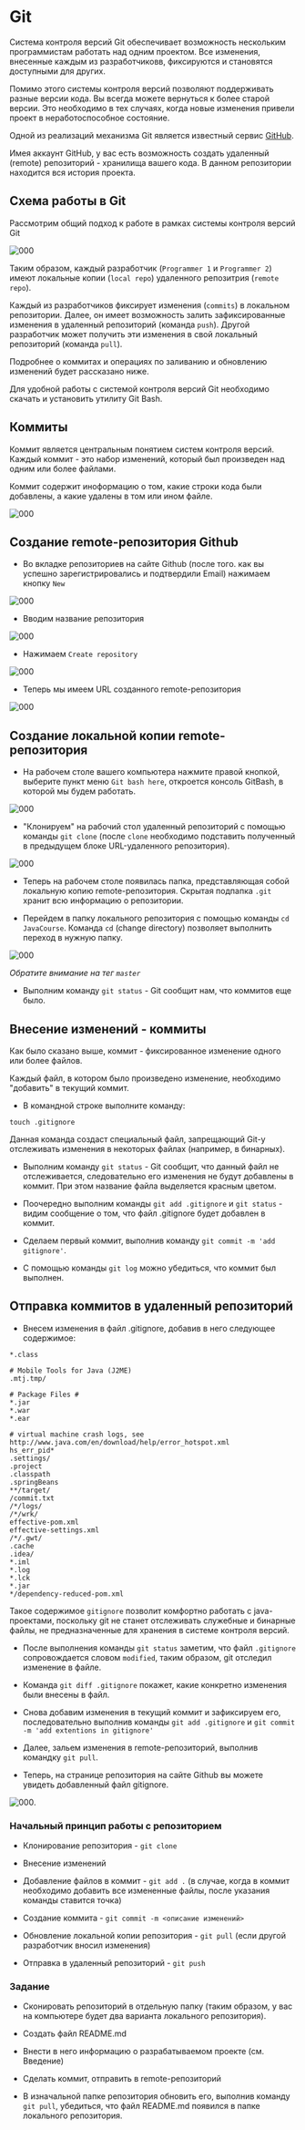 # Git

Система контроля версий Git обеспечивает возможность нескольким программистам работать над одним проектом. Все изменения, внесенные каждым из разработчиковв, фиксируются и становятся доступными для других.

Помимо этого системы контроля версий позволяют поддерживать разные версии кода. Вы всегда можете вернуться к более старой версии. Это необходимо в тех случаях, когда новые изменения привели проект в неработоспособное состояние.

Одной из реализаций механизма Git является известный сервис [GitHub](https://github.com).

Имея аккаунт GitHub, у вас есть возможность создать удаленный (remote) репозиторий - хранилища вашего кода. В данном репозитории находится вся история проекта.

## Схема работы в Git

Рассмотрим общий подход к работе в рамках системы контроля версий Git

![000](https://raw.githubusercontent.com/MarselSidikov/VLAD/master/Material/images/git/000.png)

Таким образом, каждый разработчик (`Programmer 1` и `Programmer 2`) имеют локальные копии (`local repo`) удаленного репозитрия (`remote repo`).

Каждый из разработчиков фиксирует изменения (`commits`) в локальном репозитории. Далее, он имеет возможность залить зафиксированные изменения в удаленный репозиторий (команда `push`). Другой разработчик может получить эти изменения в свой локальный репозиторий (команда `pull`).

Подробнее о коммитах и операциях по заливанию и обновлению изменений будет рассказано ниже.

Для удобной работы с системой контроля версий Git необходимо скачать и установить утилиту Git Bash.

## Коммиты

Коммит является центральным понятием систем контроля версий. Каждый коммит - это набор изменений, который был произведен над одним или более файлами.

Коммит содержит иноформацию о том, какие строки кода были добавлены, а какие удалены в том или ином файле.

![000](https://raw.githubusercontent.com/MarselSidikov/VLAD/master/Material/images/git/009.png)

## Создание remote-репозитория Github

* Во вкладке репозиториев на сайте Github (после того. как вы успешно зарегистрировались и подтвердили Email) нажимаем кнопку `New`

![000](https://raw.githubusercontent.com/MarselSidikov/VLAD/master/Material/images/git/001.png)

* Вводим название репозитория

![000](https://raw.githubusercontent.com/MarselSidikov/VLAD/master/Material/images/git/002.png)

* Нажимаем `Create repository`

![000](https://raw.githubusercontent.com/MarselSidikov/VLAD/master/Material/images/git/003.png)

* Теперь мы имеем URL созданного remote-репозитория

![000](https://raw.githubusercontent.com/MarselSidikov/VLAD/master/Material/images/git/004.png)

## Создание локальной копии remote-репозитория

* На рабочем столе вашего компьютера нажмите правой кнопкой, выберите пункт меню `Git bash here`, откроется консоль GitBash, в которой мы будем работать.

![000](https://raw.githubusercontent.com/MarselSidikov/VLAD/master/Material/images/git/005.png)

* "Клонируем" на рабочий стол удаленный репозиторий с помощью команды `git clone` (после `clone` необходимо подставить полученный в предыдущем блоке URL-удаленного репозитория).

![000](https://raw.githubusercontent.com/MarselSidikov/VLAD/master/Material/images/git/006.png)

* Теперь на рабочем столе появилась папка, представляющая собой локальную копию remote-репозитория. Скрытая подпапка `.git` хранит всю информацию о репозитории.

* Перейдем в папку локального репозитория с помощью команды `cd JavaCourse`. Команда `cd` (change directory) позволяет выполнить переход в нужную папку.

![000](https://raw.githubusercontent.com/MarselSidikov/VLAD/master/Material/images/git/007.png)

*Обратите внимание на тег `master`*

* Выполним команду `git status` - Git сообщит нам, что коммитов еще было.

## Внесение изменений - коммиты

Как было сказано выше, коммит - фиксированное изменение одного или более файлов.

Каждый файл, в котором было произведено изменение, необходимо "добавить" в текущий коммит.

* В командной строке выполните команду:

```
touch .gitignore
```

Данная команда создаст специальный файл, запрещающий Git-у отслеживать изменения в некоторых файлах (например, в бинарных).

* Выполним команду `git status` - Git сообщит, что данный файл не отслеживается, следовательно его изменения не будут добавлены в коммит. При этом название файла выделяется красным цветом.

* Поочередно выполним команды `git add .gitignore` и `git status` - видим сообщение о том, что файл .gitignore будет добавлен в коммит.

* Сделаем первый коммит, выполнив команду `git commit -m 'add gitignore'`.

* С помощью команды `git log` можно убедиться, что коммит был выполнен.

## Отправка коммитов в удаленный репозиторий

* Внесем изменения в файл .gitignore, добавив в него следующее содержимое:

```
*.class

# Mobile Tools for Java (J2ME)
.mtj.tmp/

# Package Files #
*.jar
*.war
*.ear

# virtual machine crash logs, see http://www.java.com/en/download/help/error_hotspot.xml
hs_err_pid*
.settings/
.project
.classpath
.springBeans
**/target/
/commit.txt
/*/logs/
/*/wrk/
effective-pom.xml
effective-settings.xml
/*/.gwt/
.cache
.idea/
*.iml
*.log
*.lck
*.jar
*/dependency-reduced-pom.xml
```

Такое содержимое `gitignore` позволит комфортно работать с java-проектами, поскольку git не станет отслеживать служебные и бинарные файлы, не предназначенные для хранения в системе контроля версий.

* После выполнения команды `git status` заметим, что файл `.gitignore` сопровождается словом `modified`, таким образом, git отследил изменение в файле.

* Команда `git diff .gitignore` покажет, какие конкретно изменения были внесены в файл.

* Снова добавим изменения в текущий коммит и зафиксируем его, последовательно выполнив команды `git add .gitignore` и `git commit -m 'add extentions in gitignore'`

* Далее, зальем изменения в remote-репозиторий, выполнив командку `git pull`.

* Теперь, на странице репозитория на сайте Github вы можете увидеть добавленный файл gitignore.

![000](https://raw.githubusercontent.com/MarselSidikov/VLAD/master/Material/images/git/008.png).

### Начальный принцип работы с репозиторием 

* Клонирование репозитория - `git clone`

* Внесение изменений

* Добавление файлов в коммит - `git add .` (в случае, когда в коммит необходимо добавить все измененные файлы, после указания команды ставится точка)

* Создание коммита - `git commit -m <описание изменений>`

* Обновление локальной копии репозитория - `git pull` (если другой разработчик вносил изменения)

* Отправка в удаленный репозиторий - `git push`

### Задание

* Сконировать репозиторий в отдельную папку (таким образом, у вас на компьютере будет два варианта локального репозитория).

* Создать файл README.md

* Внести в него информацию о разрабатываемом проекте (см. Введение)

* Сделать коммит, отправить в remote-репозиторий

* В изначальной папке репозитория обновить его, выполнив команду `git pull`, убедиться, что файл README.md появился в папке локального репозитория.








